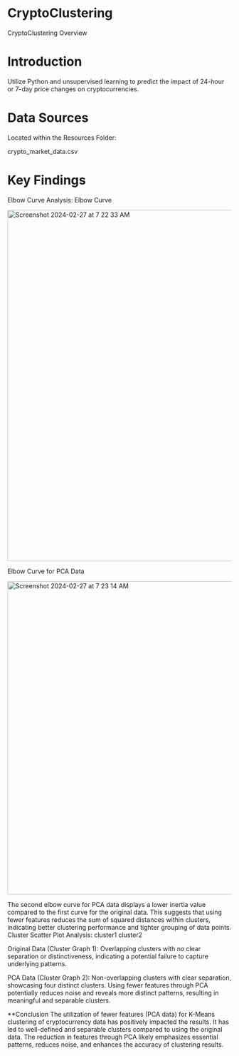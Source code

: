 # CryptoClustering

CryptoClustering Overview

# Introduction
Utilize Python and unsupervised learning to predict the impact of 24-hour or 7-day price changes on cryptocurrencies.


# Data Sources
Located within the Resources Folder:

crypto_market_data.csv


# Key Findings
Elbow Curve Analysis:
Elbow Curve

<img width="788" alt="Screenshot 2024-02-27 at 7 22 33 AM" src="https://github.com/stelladrose49/CryptoClustering/assets/141170388/5d806cf6-66e2-4d36-96ca-0f2b40577c4f">


Elbow Curve for PCA Data

<img width="703" alt="Screenshot 2024-02-27 at 7 23 14 AM" src="https://github.com/stelladrose49/CryptoClustering/assets/141170388/a1b54531-ba0d-4b5d-8eff-093acfb8ad9a">


The second elbow curve for PCA data displays a lower inertia value compared to the first curve for the original data. This suggests that using fewer features reduces the sum of squared distances within clusters, indicating better clustering performance and tighter grouping of data points.
Cluster Scatter Plot Analysis:
cluster1
cluster2

Original Data (Cluster Graph 1): Overlapping clusters with no clear separation or distinctiveness, indicating a potential failure to capture underlying patterns.

PCA Data (Cluster Graph 2): Non-overlapping clusters with clear separation, showcasing four distinct clusters. Using fewer features through PCA potentially reduces noise and reveals more distinct patterns, resulting in meaningful and separable clusters.

**Conclusion
The utilization of fewer features (PCA data) for K-Means clustering of cryptocurrency data has positively impacted the results. It has led to well-defined and separable clusters compared to using the original data. The reduction in features through PCA likely emphasizes essential patterns, reduces noise, and enhances the accuracy of clustering results.

